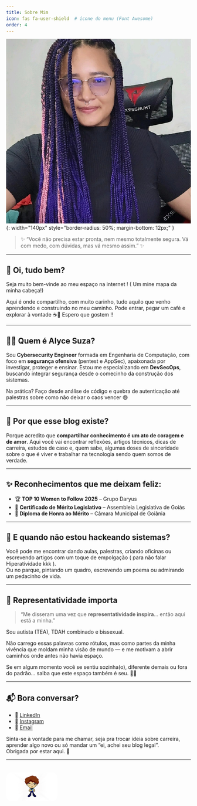 ```yaml
---
title: Sobre Mim
icon: fas fa-user-shield  # ícone do menu (Font Awesome)
order: 4
---
```




![Alyce Suza](/assets/img/perfil.png){: width="140px" style="border-radius: 50%; margin-bottom: 12px;" }

> ✨ “Você não precisa estar pronta, nem mesmo totalmente segura. Vá com medo, com dúvidas, mas vá mesmo assim.” ✨

---

## 💜 Oi, tudo bem?

Seja muito bem-vinde ao meu espaço na internet ! 
( Um mine mapa da minha cabeça!)

Aqui é onde compartilho, com muito carinho, tudo aquilo que venho aprendendo e construindo no meu caminho. Pode entrar, pegar um café e explorar à vontade ☕🚀
Espero que gostem !!

---

## 👩‍💻 Quem é Alyce Suza?

Sou **Cybersecurity Engineer** formada em Engenharia de Computação, com foco em **segurança ofensiva** (pentest e AppSec), apaixonada por investigar, proteger e ensinar. Estou me especializando em **DevSecOps**, buscando integrar segurança desde o comecinho da construção dos sistemas.

Na prática? Faço desde análise de código e quebra de autenticação até palestras sobre como não deixar o caos vencer 😄

---

## 🧠 Por que esse blog existe?

Porque acredito que **compartilhar conhecimento é um ato de coragem e de amor**. Aqui você vai encontrar reflexões, artigos técnicos, dicas de carreira, estudos de caso e, quem sabe, algumas doses de sinceridade sobre o que é viver e trabalhar na tecnologia sendo quem somos de verdade.

---

## ✨ Reconhecimentos que me deixam feliz:

- 🏆 **TOP 10 Women to Follow 2025** – Grupo Daryus  
- 🏅 **Certificado de Mérito Legislativo** – Assembleia Legislativa de Goiás  
- 💌 **Diploma de Honra ao Mérito** – Câmara Municipal de Goiânia

---

## 🌟 E quando não estou hackeando sistemas?

Você pode me encontrar dando aulas, palestras, criando oficinas ou escrevendo artigos com um toque de empolgação ( para não falar Hiperatividade kkk ).  
Ou no parque, pintando um quadro, escrevendo um poema ou admirando um pedacinho de vida.

---

## 🌈 Representatividade importa

> “Me disseram uma vez que **representatividade inspira**... então aqui está a minha.”

Sou autista (TEA), TDAH combinado e bissexual.

Não carrego essas palavras como rótulos, mas como partes da minha vivência que moldam minha visão de mundo — e me motivam a abrir caminhos onde antes não havia espaço.

Se em algum momento você se sentiu sozinha(o), diferente demais ou fora do padrão... saiba que este espaço também é seu. 💜✨

---

## 📬 Bora conversar?

- 💼 [LinkedIn](https://www.linkedin.com/in/alyce-suza/)
- 📸 [Instagram](https://www.instagram.com/alycesuza/)
- 💌 [Email](mailto:alycesuza@gmail.com)

Sinta-se à vontade para me chamar, seja pra trocar ideia sobre carreira, aprender algo novo ou só mandar um “ei, achei seu blog legal”.  
Obrigada por estar aqui. 💜

---

<img src="/assets/img/pixel-alyce.png" width="140" alt="Alyce em pixel art" style="margin-top: 20px; border-radius: 15px;" />
